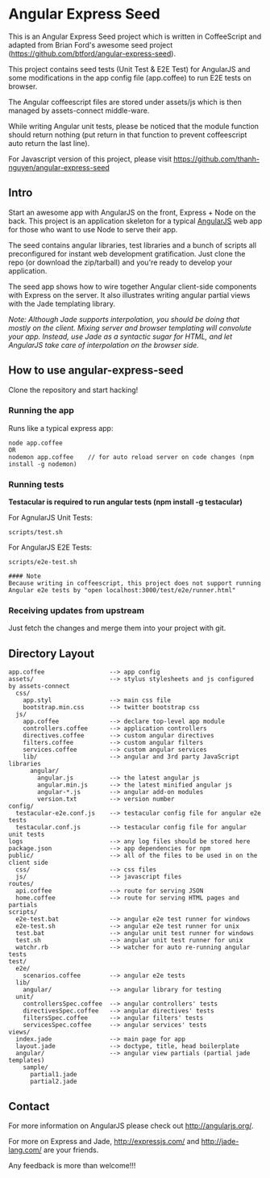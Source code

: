 # Angular Express Seed

This is an Angular Express Seed project which is written in CoffeeScript and adapted from Brian Ford's awesome seed project (<https://github.com/btford/angular-express-seed>).

This project contains seed tests (Unit Test & E2E Test) for AngularJS and some modifications in the app config file (app.coffee) to run E2E tests on browser.

The Angular coffeescript files are stored under assets/js which is then managed by assets-connect middle-ware.

While writing Angular unit tests, please be noticed that the module function should return nothing (put return in that function to prevent coffeescript auto return the last line).

For Javascript version of this project, please visit <https://github.com/thanh-nguyen/angular-express-seed>

## Intro

Start an awesome app with AngularJS on the front, Express + Node on the back. This project is an
application skeleton for a typical [AngularJS](http://angularjs.org/) web app for those who want
to use Node to serve their app.

The seed contains angular libraries, test libraries and a bunch of scripts all preconfigured for
instant web development gratification. Just clone the repo (or download the zip/tarball) and
you're ready to develop your application.

The seed app shows how to wire together Angular client-side components with Express on the server.
It also illustrates writing angular partial views with the Jade templating library.

*Note: Although Jade supports interpolation, you should be doing that mostly on the client. Mixing
server and browser templating will convolute your app. Instead, use Jade as a syntactic sugar for
HTML, and let AngularJS take care of interpolation on the browser side.*

## How to use angular-express-seed

Clone the repository and start hacking!

### Running the app

Runs like a typical express app:

    node app.coffee
    OR
    nodemon app.coffee    // for auto reload server on code changes (npm install -g nodemon)

### Running tests

**Testacular is required to run angular tests (npm install -g testacular)**

For AgnularJS Unit Tests:

    scripts/test.sh

For AngularJS E2E Tests:

    scripts/e2e-test.sh

    #### Note
    Because writing in coffeescript, this project does not support running Angular e2e tests by "open localhost:3000/test/e2e/runner.html"

### Receiving updates from upstream

Just fetch the changes and merge them into your project with git.

## Directory Layout

    app.coffee                  --> app config
    assets/                     --> stylus stylesheets and js configured by assets-connect
      css/
        app.styl                --> main css file
        bootstrap.min.css       --> twitter bootstrap css
      js/
        app.coffee              --> declare top-level app module
        controllers.coffee      --> application controllers
        directives.coffee       --> custom angular directives
        filters.coffee          --> custom angular filters
        services.coffee         --> custom angular services
        lib/                    --> angular and 3rd party JavaScript libraries
          angular/
            angular.js          --> the latest angular js
            angular.min.js      --> the latest minified angular js
            angular-*.js        --> angular add-on modules
            version.txt         --> version number
    config/
      testacular-e2e.conf.js    --> testacular config file for angular e2e tests
      testacular.conf.js        --> testacular config file for angular unit tests
    logs                        --> any log files should be stored here
    package.json                --> app dependencies for npm
    public/                     --> all of the files to be used in on the client side
      css/                      --> css files
      js/                       --> javascript files
    routes/
      api.coffee                --> route for serving JSON
      home.coffee               --> route for serving HTML pages and partials
    scripts/
      e2e-test.bat              --> angular e2e test runner for windows
      e2e-test.sh               --> angular e2e test runner for unix
      test.bat                  --> angular unit test runner for windows
      test.sh                   --> angular unit test runner for unix
      watchr.rb                 --> watcher for auto re-running angular tests
    test/
      e2e/
        scenarios.coffee        --> angular e2e tests
      lib/
        angular/                --> angular library for testing
      unit/
        controllersSpec.coffee  --> angular controllers' tests
        directivesSpec.coffee   --> angular directives' tests
        filtersSpec.coffee      --> angular filters' tests
        servicesSpec.coffee     --> angular services' tests
    views/
      index.jade                --> main page for app
      layout.jade               --> doctype, title, head boilerplate
      angular/                  --> angular view partials (partial jade templates)
        sample/
          partial1.jade
          partial2.jade

## Contact

For more information on AngularJS please check out <http://angularjs.org/>.

For more on Express and Jade, <http://expressjs.com/> and <http://jade-lang.com/> are
your friends.

Any feedback is more than welcome!!!